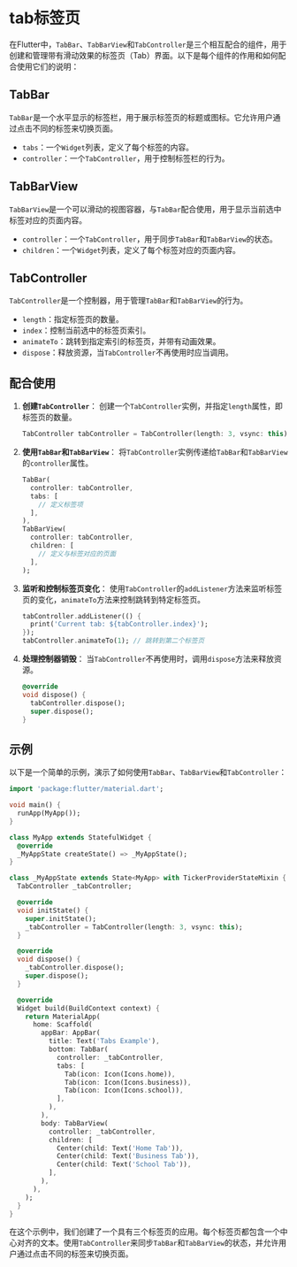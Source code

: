 # tab标签页

在Flutter中，`TabBar`、`TabBarView`和`TabController`是三个相互配合的组件，用于创建和管理带有滑动效果的标签页（Tab）界面。以下是每个组件的作用和如何配合使用它们的说明：

## TabBar

`TabBar`是一个水平显示的标签栏，用于展示标签页的标题或图标。它允许用户通过点击不同的标签来切换页面。

- `tabs`：一个`Widget`列表，定义了每个标签的内容。
- `controller`：一个`TabController`，用于控制标签栏的行为。

## TabBarView

`TabBarView`是一个可以滑动的视图容器，与`TabBar`配合使用，用于显示当前选中标签对应的页面内容。

- `controller`：一个`TabController`，用于同步`TabBar`和`TabBarView`的状态。
- `children`：一个`Widget`列表，定义了每个标签对应的页面内容。

## TabController

`TabController`是一个控制器，用于管理`TabBar`和`TabBarView`的行为。

- `length`：指定标签页的数量。
- `index`：控制当前选中的标签页索引。
- `animateTo`：跳转到指定索引的标签页，并带有动画效果。
- `dispose`：释放资源，当`TabController`不再使用时应当调用。

## 配合使用

1. **创建`TabController`**：
   创建一个`TabController`实例，并指定`length`属性，即标签页的数量。

   ```dart
   TabController tabController = TabController(length: 3, vsync: this);
   ```

2. **使用`TabBar`和`TabBarView`**：
   将`TabController`实例传递给`TabBar`和`TabBarView`的`controller`属性。

   ```dart
   TabBar(
     controller: tabController,
     tabs: [
       // 定义标签项
     ],
   ),
   TabBarView(
     controller: tabController,
     children: [
       // 定义与标签对应的页面
     ],
   );
   ```

3. **监听和控制标签页变化**：
   使用`TabController`的`addListener`方法来监听标签页的变化，`animateTo`方法来控制跳转到特定标签页。

   ```dart
   tabController.addListener(() {
     print('Current tab: ${tabController.index}');
   });
   tabController.animateTo(1); // 跳转到第二个标签页
   ```

4. **处理控制器销毁**：
   当`TabController`不再使用时，调用`dispose`方法来释放资源。

   ```dart
   @override
   void dispose() {
     tabController.dispose();
     super.dispose();
   }
   ```

## 示例

以下是一个简单的示例，演示了如何使用`TabBar`、`TabBarView`和`TabController`：

```dart
import 'package:flutter/material.dart';

void main() {
  runApp(MyApp());
}

class MyApp extends StatefulWidget {
  @override
  _MyAppState createState() => _MyAppState();
}

class _MyAppState extends State<MyApp> with TickerProviderStateMixin {
  TabController _tabController;

  @override
  void initState() {
    super.initState();
    _tabController = TabController(length: 3, vsync: this);
  }

  @override
  void dispose() {
    _tabController.dispose();
    super.dispose();
  }

  @override
  Widget build(BuildContext context) {
    return MaterialApp(
      home: Scaffold(
        appBar: AppBar(
          title: Text('Tabs Example'),
          bottom: TabBar(
            controller: _tabController,
            tabs: [
              Tab(icon: Icon(Icons.home)),
              Tab(icon: Icon(Icons.business)),
              Tab(icon: Icon(Icons.school)),
            ],
          ),
        ),
        body: TabBarView(
          controller: _tabController,
          children: [
            Center(child: Text('Home Tab')),
            Center(child: Text('Business Tab')),
            Center(child: Text('School Tab')),
          ],
        ),
      ),
    );
  }
}
```

在这个示例中，我们创建了一个具有三个标签页的应用。每个标签页都包含一个中心对齐的文本。使用`TabController`来同步`TabBar`和`TabBarView`的状态，并允许用户通过点击不同的标签来切换页面。
